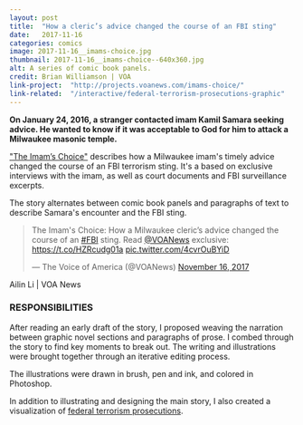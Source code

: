 ```yaml
---
layout: post
title:  "How a cleric’s advice changed the course of an FBI sting"
date:   2017-11-16
categories: comics
image: 2017-11-16__imams-choice.jpg
thumbnail: 2017-11-16__imams-choice--640x360.jpg
alt: A series of comic book panels.
credit: Brian Williamson | VOA
link-project:  "http://projects.voanews.com/imams-choice/"
link-related:  "/interactive/federal-terrorism-prosecutions-graphic"
---
```


**On January 24, 2016, a stranger contacted imam Kamil Samara seeking advice. He wanted to know if it was acceptable to God for him to attack a Milwaukee masonic temple.**

["The Imam’s Choice"](https://projects.voanews.com/imams-choice/) describes how a Milwaukee imam's timely advice changed the course of an FBI terrorism sting. It's a based on exclusive interviews with the imam, as well as court documents and FBI surveillance excerpts. 

The story alternates between comic book panels and paragraphs of text to describe Samara's encounter and the FBI sting.

<style type="text/css">div#twitter-widget-0 {margin: 10px auto 0 auto!important;max-width: 660px !important;}</style>
<blockquote class="twitter-video" data-lang="en"><p lang="en" dir="ltr">The Imam&#39;s Choice: How a Milwaukee cleric’s advice changed the course of an <a href="https://twitter.com/hashtag/FBI?src=hash&amp;ref_src=twsrc%5Etfw">#FBI</a> sting. Read <a href="https://twitter.com/VOANews?ref_src=twsrc%5Etfw">@VOANews</a> exclusive: <a href="https://t.co/HZRcudg01a">https://t.co/HZRcudg01a</a> <a href="https://t.co/4cvrOuBYiD">pic.twitter.com/4cvrOuBYiD</a></p>&mdash; The Voice of America (@VOANews) <a href="https://twitter.com/VOANews/status/931190617203462144?ref_src=twsrc%5Etfw">November 16, 2017</a></blockquote>
<script async src="https://platform.twitter.com/widgets.js" charset="utf-8"></script>
<p class="vj__credit">Ailin Li | VOA News</p>

### RESPONSIBILITIES

After reading an early draft of the story, I proposed weaving the narration between graphic novel sections and paragraphs of prose. I combed through the story to find key moments to break out. The writing and illustrations were brought together through an iterative editing process.

The illustrations were drawn in brush, pen and ink, and colored in Photoshop.

In addition to illustrating and designing the main story, I also created a visualization of [federal terrorism prosecutions](/interactive/federal-terrorism-prosecutions-graphic). 